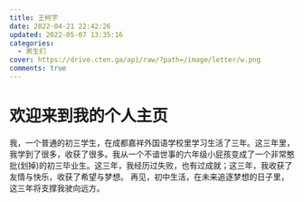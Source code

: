 ```yaml
---
title: 王柯宇
date: 2022-04-21 22:42:26
updated: 2022-05-07 13:35:16
categories:
  - 男生们
cover: https://drive.cten.ga/api/raw/?path=/image/letter/w.png
comments: true
---
```

# 欢迎来到我的个人主页
我，一个普通的初三学生，在成都嘉祥外国语学校里学习生活了三年。这三年里，我学到了很多，收获了很多。我从一个不谙世事的六年级小屁孩变成了一个非常憨批(划掉)的初三毕业生。这三年，我经历过失败，也有过成就；这三年，我收获了友情与快乐，收获了希望与梦想。
再见，初中生活，在未来追逐梦想的日子里，这三年将支撑我驶向远方。